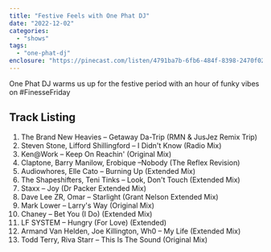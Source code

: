 ```yaml
---
title: "Festive Feels with One Phat DJ"
date: "2022-12-02"
categories: 
  - "shows"
tags: 
  - "one-phat-dj"
enclosure: "https://pinecast.com/listen/4791ba7b-6fb6-484f-8398-2470f0282119.mp3 72183932 audio/mpeg "
---
```


One Phat DJ warms us up for the festive period with an hour of funky vibes on #FinesseFriday

## Track Listing

1. The Brand New Heavies – Getaway Da-Trip (RMN & JusJez Remix Trip)
2. Steven Stone, Lifford Shillingford – I Didn't Know (Radio Mix)
3. Ken@Work – Keep On Reachin' (Original Mix)
4. Claptone, Barry Manilow, Erobique –Nobody (The Reflex Revision)
5. Audiowhores, Elle Cato – Burning Up (Extended Mix)
6. The Shapeshifters, Teni Tinks – Look, Don't Touch (Extended Mix)
7. Staxx – Joy (Dr Packer Extended Mix)
8. Dave Lee ZR, Omar – Starlight (Grant Nelson Extended Mix)
9. Mark Lower – Larry's Way (Original Mix)
10. Chaney – Bet You (I Do) (Extended Mix)
11. LF SYSTEM – Hungry (For Love) (Extended)
12. Armand Van Helden, Joe Killington, Wh0 – My Life (Extended Mix)
13. Todd Terry, Riva Starr – This Is The Sound (Original Mix)
